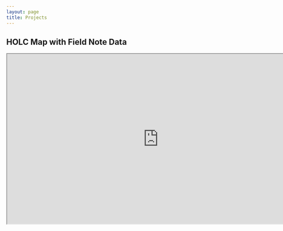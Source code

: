 ```yaml
---
layout: page
title: Projects
---
```


## HOLC Map with Field Note Data
<iframe src="https://github.com/snmarkley1/snmarkley1.github.io/blob/master/holc_map.html"
        width="800"
        height="450">
        </iframe>       

